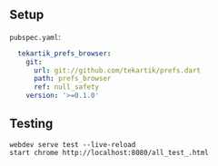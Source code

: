 ## Setup

`pubspec.yaml`:

```yaml
  tekartik_prefs_browser:
    git:
      url: git://github.com/tekartik/prefs.dart
      path: prefs_browser
      ref: null_safety
    version: '>=0.1.0'
```
## Testing

    webdev serve test --live-reload
    start chrome http://localhost:8080/all_test_.html
